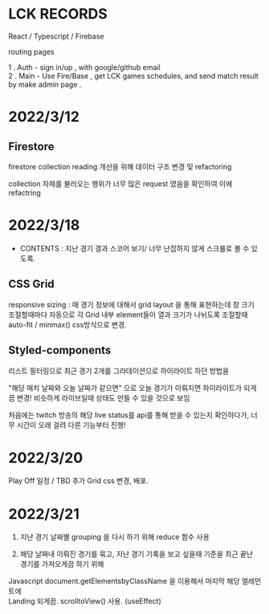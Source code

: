 # LCK RECORDS 

  React / Typescript / Firebase
  
  routing pages 
  
   1 . Auth - sign in/up , with google/github email  
   2 . Main - Use Fire/Base , get LCK games schedules, and send match result by make admin page .

# 2022/3/12

## Firestore

firestore collection reading 개선을 위해 데이터 구조 변경 및 refactoring

collection 자체를 불러오는 행위가 너무 많은 request 였음을 확인하여 이에 refactring

# 2022/3/18

+ CONTENTS : 지난 경기 결과 스코어 보기/ 너무 난잡하지 않게 스크롤로 볼 수 있도록.

## CSS Grid

responsive sizing : 매 경기 정보에 대해서 grid layout 을 통해 표현하는데 창 크기 조절할때마다 자동으로 각 Grid 내부 element들이 열과 크기가 나뉘도록 조절할때 auto-fit / minmax() css방식으로 변경.

## Styled-components

리스트 필터링으로 최근 경기 2개를 그라데이션으로 하이라이트 하던 방법을

"해당 매치 날짜와 오늘 날짜가 같으면" 으로 오늘 경기가 이뤄지면 하이라이트가 되게끔 변경!
비슷하게 라이브일때 상태도 만들 수 있을 것으로 보임

처음에는 twitch 방송의 해당 live status를 api를 통해 받을 수 있는지 확인하다가, 너무 시간이 오래 걸려 다른 기능부터 진행!

# 2022/3/20

Play Off 일정 / TBD  추가
Grid css 변경, 
배포. 

# 2022/3/21

1. 지난 경기 날짜별 grouping 을 다시 하기 위해 reduce 함수 사용

2. 해당 날짜내 이뤄진 경기를 묶고, 지난 경기 기록을 보고 싶을때 기준을
 최근 끝난 경기를 가져오게끔 하기 위해  

 Javascript document.getElementsbyClassName 을 이용해서 마지막 해당 엘레먼트에  
 Landing 되게끔. scrolltoView() 사용. (useEffect)

